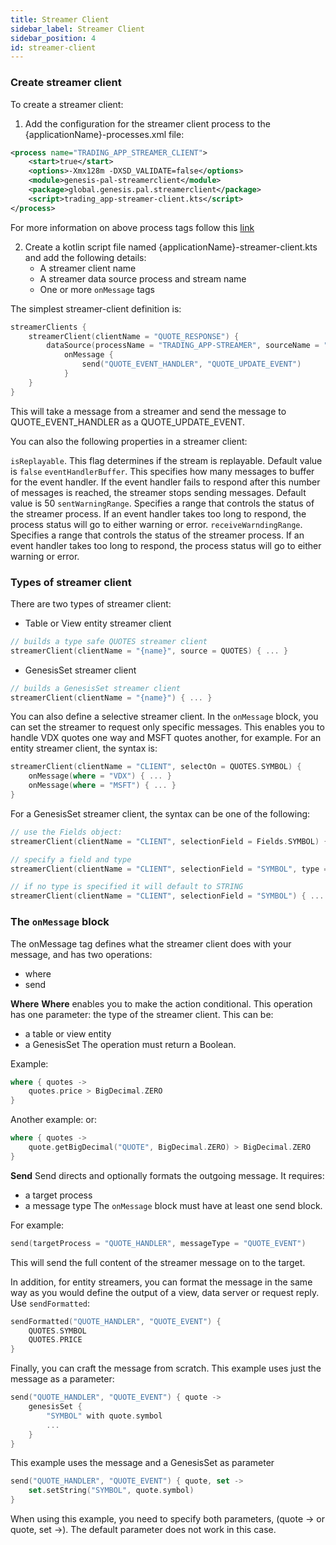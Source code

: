 ```yaml
---
title: Streamer Client
sidebar_label: Streamer Client
sidebar_position: 4
id: streamer-client
---
```


### Create streamer client
To create a streamer client:

1. Add the configuration for the streamer client process to the {applicationName}-processes.xml file:

```xml
<process name="TRADING_APP_STREAMER_CLIENT">
    <start>true</start>
    <options>-Xmx128m -DXSD_VALIDATE=false</options>
    <module>genesis-pal-streamerclient</module>
    <package>global.genesis.pal.streamerclient</package>
    <script>trading_app-streamer-client.kts</script>
</process>
```

For more information on above process tags follow this [link](/platform-reference/essential-information/processes-xml)

2. Create a kotlin script file named {applicationName}-streamer-client.kts and add the following details:
    * A streamer client name
    * A streamer data source process and stream name
    * One or more `onMessage` tags

The simplest streamer-client definition is:
```kotlin
streamerClients {
    streamerClient(clientName = "QUOTE_RESPONSE") {
        dataSource(processName = "TRADING_APP-STREAMER", sourceName = "ORDERS_OUT")
            onMessage {
                send("QUOTE_EVENT_HANDLER", "QUOTE_UPDATE_EVENT")
            }
    }
}
```

This will take a message from a streamer and send the message to QUOTE_EVENT_HANDLER as a QUOTE_UPDATE_EVENT.

You can also the following properties in a streamer client:

`isReplayable`. This flag determines if the stream is replayable. Default value is `false`
`eventHandlerBuffer`. This specifies how many messages to buffer for the event handler. If the event handler fails to respond after this number of messages is reached, the streamer stops sending messages. Default value is 50
`sentWarningRange`. Specifies a range that controls the status of the streamer process.  If an event handler takes too long to respond, the process status will go to either warning or error. 
`receiveWarndingRange`. Specifies a range that controls the status of the streamer process.  If an event handler takes too long to respond, the process status will go to either warning or error.  

### Types of streamer client

There are two types of streamer client:

* Table or View entity streamer client
```kotlin
// builds a type safe QUOTES streamer client
streamerClient(clientName = "{name}", source = QUOTES) { ... }
```
* GenesisSet streamer client
```kotlin
// builds a GenesisSet streamer client
streamerClient(clientName = "{name}") { ... }
```

You can also define a selective streamer client. In the `onMessage` block, you can set the streamer to request only specific messages.
This enables you to handle VDX quotes one way and MSFT quotes another, for example. 
For an entity streamer client, the syntax is:

```kotlin
streamerClient(clientName = "CLIENT", selectOn = QUOTES.SYMBOL) {
    onMessage(where = "VDX") { ... }
    onMessage(where = "MSFT") { ... }
}
```

For a GenesisSet streamer client, the syntax can be one of the following:

```kotlin
// use the Fields object:
streamerClient(clientName = "CLIENT", selectionField = Fields.SYMBOL) { ... }

// specify a field and type
streamerClient(clientName = "CLIENT", selectionField = "SYMBOL", type = INTEGER) { ... }

// if no type is specified it will default to STRING
streamerClient(clientName = "CLIENT", selectionField = "SYMBOL") { ... }
```

### The `onMessage` block
The onMessage tag defines what the streamer client does with your message, and has two operations:
* where
* send

**Where**
**Where** enables you to make the action conditional. 
This operation has one parameter: the type of the streamer client. This can be:
* a table or view entity
* a GenesisSet
The operation must return a Boolean.

Example:

```kotlin
where { quotes ->
    quotes.price > BigDecimal.ZERO
}
```
Another example:
or:
```kotlin
where { quotes ->
    quote.getBigDecimal("QUOTE", BigDecimal.ZERO) > BigDecimal.ZERO
}
```

**Send**
Send directs and optionally formats the outgoing message. 
It requires:
* a target process
* a message type
The `onMessage` block must have at least one send block.

For example:
```kotlin
send(targetProcess = "QUOTE_HANDLER", messageType = "QUOTE_EVENT")
```

This will send the full content of the streamer message on to the target.

In addition, for entity streamers, you can format the message in the same way as you would define the output of a view, data server or request reply. Use `sendFormatted`:

```kotlin
sendFormatted("QUOTE_HANDLER", "QUOTE_EVENT") {
    QUOTES.SYMBOL
    QUOTES.PRICE
}
```
Finally, you can craft the message from scratch.
This example uses just the message as a parameter:

```kotlin
send("QUOTE_HANDLER", "QUOTE_EVENT") { quote ->
    genesisSet {
        "SYMBOL" with quote.symbol
        ...
    }
}
```
This example uses the message and a GenesisSet as parameter

```kotlin
send("QUOTE_HANDLER", "QUOTE_EVENT") { quote, set ->
    set.setString("SYMBOL", quote.symbol)
}
```
When using this example, you need to specify both parameters, (quote -> or quote, set ->). The default parameter does not work in this case.